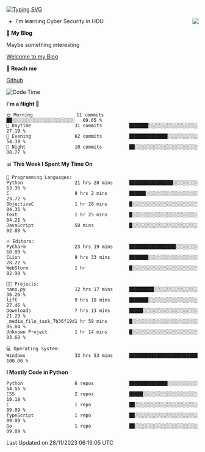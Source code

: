[![Typing SVG](https://readme-typing-svg.herokuapp.com?font=Fira+Code&pause=1000&random=false&width=450&height=60&lines=Hello+%F0%9F%91%8B%F0%9F%8F%BB;I'm+JBNRZ)](https://git.io/typing-svg)

<a href="#">
  <img align="right" src="https://github-readme-stats.vercel.app/api?username=JBNRZ&show_icons=true&bg_color=15,f2f7fd,E0EAFC" />
</a>

- I'm learning Cyber Security in HDU

 **🌱 My Blog**

Maybe something interesting

[Welcome to my Blog](https://jbnrz.com.cn/)

 **💬 Reach me** 

[Github](https://github.com/JBNRZ)


<!--START_SECTION:waka-->
![Code Time](http://img.shields.io/badge/Code%20Time-138%20hrs%2054%20mins-blue)

**I'm a Night 🦉** 

```text
🌞 Morning                11 commits          ██░░░░░░░░░░░░░░░░░░░░░░░   09.65 % 
🌆 Daytime                31 commits          ███████░░░░░░░░░░░░░░░░░░   27.19 % 
🌃 Evening                62 commits          ██████████████░░░░░░░░░░░   54.39 % 
🌙 Night                  10 commits          ██░░░░░░░░░░░░░░░░░░░░░░░   08.77 % 
```


📊 **This Week I Spent My Time On** 

```text
💬 Programming Languages: 
Python                   21 hrs 28 mins      ████████████████░░░░░░░░░   63.36 % 
C                        8 hrs 2 mins        ██████░░░░░░░░░░░░░░░░░░░   23.72 % 
ObjectiveC               1 hr 28 mins        █░░░░░░░░░░░░░░░░░░░░░░░░   04.35 % 
Text                     1 hr 25 mins        █░░░░░░░░░░░░░░░░░░░░░░░░   04.21 % 
JavaScript               58 mins             █░░░░░░░░░░░░░░░░░░░░░░░░   02.88 % 

🔥 Editors: 
PyCharm                  23 hrs 19 mins      █████████████████░░░░░░░░   68.80 % 
CLion                    9 hrs 33 mins       ███████░░░░░░░░░░░░░░░░░░   28.22 % 
WebStorm                 1 hr                █░░░░░░░░░░░░░░░░░░░░░░░░   02.99 % 

🐱‍💻 Projects: 
nano.py                  12 hrs 17 mins      █████████░░░░░░░░░░░░░░░░   36.26 % 
lift                     9 hrs 18 mins       ███████░░░░░░░░░░░░░░░░░░   27.46 % 
Downloads                7 hrs 13 mins       █████░░░░░░░░░░░░░░░░░░░░   21.29 % 
_media_file_task_7b36f19d1 hr 58 mins        █░░░░░░░░░░░░░░░░░░░░░░░░   05.84 % 
Unknown Project          1 hr 14 mins        █░░░░░░░░░░░░░░░░░░░░░░░░   03.68 % 

💻 Operating System: 
Windows                  33 hrs 53 mins      █████████████████████████   100.00 % 
```

**I Mostly Code in Python** 

```text
Python                   6 repos             ██████████████░░░░░░░░░░░   54.55 % 
CSS                      2 repos             █████░░░░░░░░░░░░░░░░░░░░   18.18 % 
C                        1 repo              ██░░░░░░░░░░░░░░░░░░░░░░░   09.09 % 
TypeScript               1 repo              ██░░░░░░░░░░░░░░░░░░░░░░░   09.09 % 
Go                       1 repo              ██░░░░░░░░░░░░░░░░░░░░░░░   09.09 % 
```




 Last Updated on 28/11/2023 06:16:05 UTC
<!--END_SECTION:waka-->
